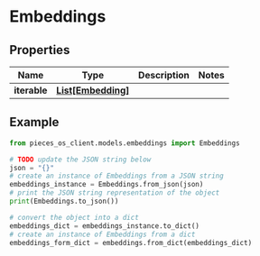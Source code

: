 # Embeddings


## Properties

Name | Type | Description | Notes
------------ | ------------- | ------------- | -------------
**iterable** | [**List[Embedding]**](Embedding) |  | 

## Example

```python
from pieces_os_client.models.embeddings import Embeddings

# TODO update the JSON string below
json = "{}"
# create an instance of Embeddings from a JSON string
embeddings_instance = Embeddings.from_json(json)
# print the JSON string representation of the object
print(Embeddings.to_json())

# convert the object into a dict
embeddings_dict = embeddings_instance.to_dict()
# create an instance of Embeddings from a dict
embeddings_form_dict = embeddings.from_dict(embeddings_dict)
```



